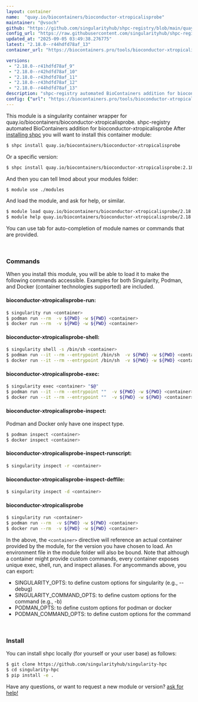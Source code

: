```yaml
---
layout: container
name:  "quay.io/biocontainers/bioconductor-xtropicalisprobe"
maintainer: "@vsoch"
github: "https://github.com/singularityhub/shpc-registry/blob/main/quay.io/biocontainers/bioconductor-xtropicalisprobe/container.yaml"
config_url: "https://raw.githubusercontent.com/singularityhub/shpc-registry/main/quay.io/biocontainers/bioconductor-xtropicalisprobe/container.yaml"
updated_at: "2025-09-05 03:49:38.276775"
latest: "2.18.0--r44hdfd78af_13"
container_url: "https://biocontainers.pro/tools/bioconductor-xtropicalisprobe"

versions:
 - "2.18.0--r41hdfd78af_9"
 - "2.18.0--r42hdfd78af_10"
 - "2.18.0--r43hdfd78af_11"
 - "2.18.0--r43hdfd78af_12"
 - "2.18.0--r44hdfd78af_13"
description: "shpc-registry automated BioContainers addition for bioconductor-xtropicalisprobe"
config: {"url": "https://biocontainers.pro/tools/bioconductor-xtropicalisprobe", "maintainer": "@vsoch", "description": "shpc-registry automated BioContainers addition for bioconductor-xtropicalisprobe", "latest": {"2.18.0--r44hdfd78af_13": "sha256:4e45a0b051ee1d485891190f6395600a69240f2940faebf9ff6e244b6d716ecc"}, "tags": {"2.18.0--r41hdfd78af_9": "sha256:90fdb5003798999168126ca59c1dd4496e4534a72bc1bfef891f4a86d61f6977", "2.18.0--r42hdfd78af_10": "sha256:f0a6cc1986c9e203d520adcdaff4bba24c9e57e8d31701fc44336b917b6a03fe", "2.18.0--r43hdfd78af_11": "sha256:a251f2d4a82b7ca51fb532308f802ab1889f1be6b0d1ec703afbe8b373392793", "2.18.0--r43hdfd78af_12": "sha256:83b28e9a7989c68a2a1b607e19190659a517e51aabe85ed70014fa01f73f527b", "2.18.0--r44hdfd78af_13": "sha256:4e45a0b051ee1d485891190f6395600a69240f2940faebf9ff6e244b6d716ecc"}, "docker": "quay.io/biocontainers/bioconductor-xtropicalisprobe"}
---
```


This module is a singularity container wrapper for quay.io/biocontainers/bioconductor-xtropicalisprobe.
shpc-registry automated BioContainers addition for bioconductor-xtropicalisprobe
After [installing shpc](#install) you will want to install this container module:


```bash
$ shpc install quay.io/biocontainers/bioconductor-xtropicalisprobe
```

Or a specific version:

```bash
$ shpc install quay.io/biocontainers/bioconductor-xtropicalisprobe:2.18.0--r44hdfd78af_13
```

And then you can tell lmod about your modules folder:

```bash
$ module use ./modules
```

And load the module, and ask for help, or similar.

```bash
$ module load quay.io/biocontainers/bioconductor-xtropicalisprobe/2.18.0--r44hdfd78af_13
$ module help quay.io/biocontainers/bioconductor-xtropicalisprobe/2.18.0--r44hdfd78af_13
```

You can use tab for auto-completion of module names or commands that are provided.

<br>

### Commands

When you install this module, you will be able to load it to make the following commands accessible.
Examples for both Singularity, Podman, and Docker (container technologies supported) are included.

#### bioconductor-xtropicalisprobe-run:

```bash
$ singularity run <container>
$ podman run --rm  -v ${PWD} -w ${PWD} <container>
$ docker run --rm  -v ${PWD} -w ${PWD} <container>
```

#### bioconductor-xtropicalisprobe-shell:

```bash
$ singularity shell -s /bin/sh <container>
$ podman run --it --rm --entrypoint /bin/sh  -v ${PWD} -w ${PWD} <container>
$ docker run --it --rm --entrypoint /bin/sh  -v ${PWD} -w ${PWD} <container>
```

#### bioconductor-xtropicalisprobe-exec:

```bash
$ singularity exec <container> "$@"
$ podman run --it --rm --entrypoint ""  -v ${PWD} -w ${PWD} <container> "$@"
$ docker run --it --rm --entrypoint ""  -v ${PWD} -w ${PWD} <container> "$@"
```

#### bioconductor-xtropicalisprobe-inspect:

Podman and Docker only have one inspect type.

```bash
$ podman inspect <container>
$ docker inspect <container>
```

#### bioconductor-xtropicalisprobe-inspect-runscript:

```bash
$ singularity inspect -r <container>
```

#### bioconductor-xtropicalisprobe-inspect-deffile:

```bash
$ singularity inspect -d <container>
```



#### bioconductor-xtropicalisprobe

```bash
$ singularity run <container>
$ podman run --rm  -v ${PWD} -w ${PWD} <container>
$ docker run --rm  -v ${PWD} -w ${PWD} <container>
```


In the above, the `<container>` directive will reference an actual container provided
by the module, for the version you have chosen to load. An environment file in the
module folder will also be bound. Note that although a container
might provide custom commands, every container exposes unique exec, shell, run, and
inspect aliases. For anycommands above, you can export:

 - SINGULARITY_OPTS: to define custom options for singularity (e.g., --debug)
 - SINGULARITY_COMMAND_OPTS: to define custom options for the command (e.g., -b)
 - PODMAN_OPTS: to define custom options for podman or docker
 - PODMAN_COMMAND_OPTS: to define custom options for the command

<br>

### Install

You can install shpc locally (for yourself or your user base) as follows:

```bash
$ git clone https://github.com/singularityhub/singularity-hpc
$ cd singularity-hpc
$ pip install -e .
```

Have any questions, or want to request a new module or version? [ask for help!](https://github.com/singularityhub/singularity-hpc/issues)